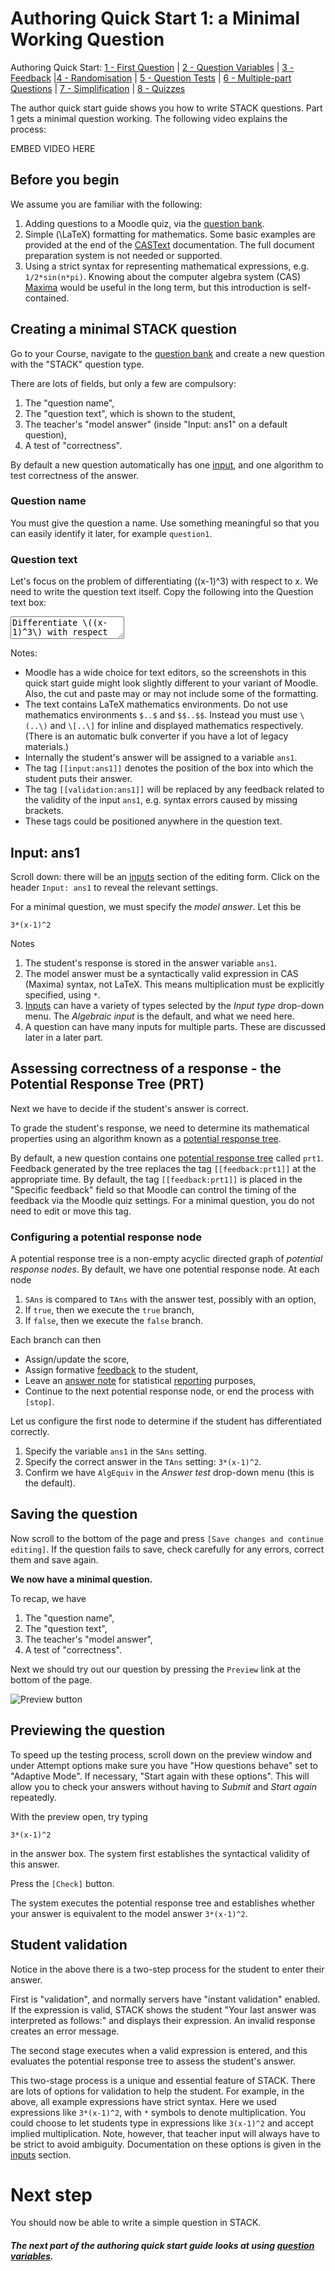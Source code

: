 # Authoring Quick Start 1: a Minimal Working Question

Authoring Quick Start: <u>1 - First Question</u> | [2 - Question Variables](Authoring_quick_start_2.md) | [3 - Feedback](Authoring_quick_start_3.md) |[4 - Randomisation](Authoring_quick_start_4.md) | [5 - Question Tests](Authoring_quick_start_5.md) | [6 - Multiple-part Questions](Authoring_quick_start_6.md) | [7 - Simplification](Authoring_quick_start_7.md) | [8 - Quizzes](Authoring_quick_start_8.md)



The author quick start guide shows you how to write STACK questions.  Part 1 gets a minimal question working. The following video explains the process:

EMBED VIDEO HERE

## Before you begin

We assume you are familiar with the following:

1. Adding questions to a Moodle quiz, via the [question bank](Question_bank.md).
2. Simple \(\LaTeX\) formatting for mathematics.  Some basic examples are provided at the end of the [CASText](CASText.md) documentation.  The full document preparation system is not needed or supported.
3. Using a strict syntax for representing mathematical expressions, e.g. `1/2*sin(n*pi)`.  Knowing about the computer algebra system (CAS) [Maxima](%CONTENT/minimal-maxima.pdf) would be useful in the long term, but this introduction is self-contained.

## Creating a minimal STACK question

Go to your Course, navigate to the [question bank](Question_bank.md) and create a new question with the "STACK" question type.

There are lots of fields, but only a few are compulsory:

1. The "question name",
2. The "question text", which is shown to the student,
3. The teacher's "model answer" (inside "Input: ans1" on a default question),
4. A test of "correctness".

By default a new question automatically has one [input](Inputs.md), and one algorithm to test correctness of the answer.

### Question name ###

You must give the question a name. Use something meaningful so that you can easily identify it later, for example `question1`.

### Question text ###

Let's focus on the problem of differentiating \((x-1)^3\) with respect to x. We need to write the question text itself. Copy the following into the Question text box:

<textarea>
Differentiate \((x-1)^3\) with respect to x.
[[input:ans1]] [[validation:ans1]]
</textarea>
Notes:

* Moodle has a wide choice for text editors, so the screenshots in this quick start guide might look slightly different to your variant of Moodle.  Also, the cut and paste may or may not include some of the formatting.
* The text contains LaTeX mathematics environments.  Do not use mathematics environments `$..$` and `$$..$$`.  Instead you must use `\(..\)` and `\[..\]` for inline and displayed mathematics respectively.  (There is an automatic bulk converter if you have a lot of legacy materials.)
* Internally the student's answer will be assigned to a variable `ans1`.
* The tag `[[input:ans1]]` denotes the position of the box into which the student puts their answer.
* The tag `[[validation:ans1]]` will be replaced by any feedback related to the validity of the input `ans1`, e.g. syntax errors caused by missing brackets.
* These tags could be positioned anywhere in the question text.

## Input: ans1

Scroll down:  there will be an [inputs](Inputs.md) section of the editing form.  Click on the header `Input: ans1` to reveal the relevant settings.

For a minimal question, we must specify the _model answer_. Let this be

    3*(x-1)^2

Notes

1. The student's response is stored in the answer variable `ans1`.
2. The model answer must be a syntactically valid expression in CAS (Maxima) syntax, not LaTeX. This means multiplication must be explicitly specified, using `*`.
3. [Inputs](Inputs.md) can have a variety of types selected by the  _Input type_ drop-down menu.  The _Algebraic input_ is the default, and what we need here.
4. A question can have many inputs for multiple parts.  These are discussed later in a later part.

## Assessing correctness of a response - the Potential Response Tree (PRT)

Next we have to decide if the student's answer is correct.

To grade the student's response, we need to determine its mathematical properties using an algorithm known as a [potential response tree](Potential_response_trees.md).

By default, a new question contains one [potential response tree](Potential_response_trees.md) called `prt1`.  Feedback generated by the tree replaces the tag `[[feedback:prt1]]` at the appropriate time.  By default, the tag `[[feedback:prt1]]` is placed in the "Specific feedback" field so that Moodle can control the timing of the feedback via the Moodle quiz settings. For a minimal question, you do not need to edit or move this tag.

### Configuring a potential response node

A potential response tree is a non-empty acyclic directed graph of _potential response nodes_.  By default, we have one potential response node. At each node

1. `SAns` is compared to `TAns` with the answer test, possibly with an option,
2. If `true`, then we execute the `true` branch,
3. If `false`, then we execute the `false` branch.

Each branch can then

* Assign/update the score,
* Assign formative [feedback](Feedback.md) to the student,
* Leave an [answer note](Potential_response_trees.md#Answer_note) for statistical [reporting](Reporting.md) purposes,
* Continue to the next potential response node, or end the process with `[stop]`.

Let us configure the first node to determine if the student has differentiated correctly.

1. Specify the variable `ans1` in the `SAns` setting.
2. Specify the correct answer in the `TAns` setting: `3*(x-1)^2`.
3. Confirm we have `AlgEquiv` in the _Answer test_ drop-down menu (this is the default).

## Saving the question

Now scroll to the bottom of the page and press `[Save changes and continue editing]`.  If the question fails to save, check carefully for any errors, correct them and save again.

__We now have a minimal question.__

To recap, we have

1. The "question name",
2. The "question text",
3. The teacher's "model answer",
4. A test of "correctness".

Next we should try out our question by pressing the `Preview` link at the bottom of the page.

![Preview button](%CONTENT/preview_button.png)

## Previewing the question

To speed up the testing process, scroll down on the preview window and under Attempt options make sure you have "How questions behave" set to "Adaptive Mode". If necessary, "Start again with these options". This will allow you to check your answers without having to _Submit_ and _Start again_ repeatedly.

With the preview open, try typing

    3*(x-1)^2

in the answer box. The system first establishes the syntactical validity of this answer.

Press the `[Check]` button.

The system executes the potential response tree and establishes whether your answer is equivalent to the model answer `3*(x-1)^2`.

## Student validation

Notice in the above there is a two-step process for the student to enter their answer.

First is "validation", and normally servers have "instant validation" enabled.  If the expression is valid, STACK shows the student "Your last answer was interpreted as follows:" and displays their expression.  An invalid response creates an error message. 

The second stage executes when a valid expression is entered, and this evaluates the potential response tree to assess the student's answer.

This two-stage process is a unique and essential feature of STACK.  There are lots of options for validation to help the student.  For example, in the above, all example expressions have strict syntax.  Here we used expressions like `3*(x-1)^2`, with `*` symbols to denote multiplication.  You could choose to let students type in expressions like `3(x-1)^2` and accept implied multiplication. Note, however, that teacher input will always have to be strict to avoid ambiguity. Documentation on these options is given in the [inputs](Inputs.md) section.

# Next step #

You should now be able to write a simple question in STACK.

##### The next part of the authoring quick start guide looks at using [question variables](Authoring_quick_start_2.md).